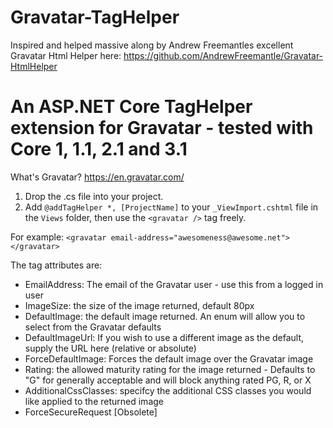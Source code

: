 # Gravatar-TagHelper

Inspired and helped massive along by Andrew Freemantles excellent Gravatar Html Helper here: https://github.com/AndrewFreemantle/Gravatar-HtmlHelper

# An ASP.NET Core TagHelper extension for Gravatar - tested with Core 1, 1.1, 2.1 and 3.1

What's Gravatar? https://en.gravatar.com/

1. Drop the .cs file into your project.
2. Add `@addTagHelper *, [ProjectName]` to your `_ViewImport.cshtml` file in the `Views` folder, then use the `<gravatar />` tag freely.

For example: `<gravatar email-address="awesomeness@awesome.net"></gravatar>`

The tag attributes are:

* EmailAddress: The email of the Gravatar user - use this from a logged in user
* ImageSize: the size of the image returned, default 80px
* DefaultImage: the default image returned. An enum will allow you to select from the Gravatar defaults
* DefaultImageUrl: If you wish to use a different image as the default, supply the URL here (relative or absolute)
* ForceDefaultImage: Forces the default image over the Gravatar image
* Rating: the allowed maturity rating for the image returned - Defaults to "G" for generally acceptable and will block anything rated PG, R, or X
* AdditionalCssClasses: specifcy the additional CSS classes you would like applied to the returned image
* ForceSecureRequest [Obsolete]
